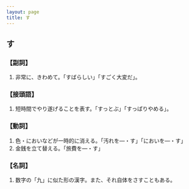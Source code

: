 ```yaml
---
layout: page
title: す
---
```

## す

### 【副詞】

1. 非常に、きわめて。「すばらしい」「すごく大変だ」。

### 【接頭語】

1. 短時間でやり遂げることを表す。「すっとぶ」「すっぱりやめる」。

### 【動詞】

1. 色・においなどが一時的に消える。「汚れを―・す」「においを―・す」
2. 金銭を立て替える。「旅費を―・す」

### 【名詞】

1. 数字の「九」に似た形の漢字。また、それ自体をさすこともある。